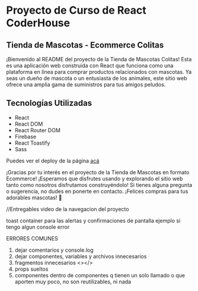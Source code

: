 # Proyecto de Curso de React CoderHouse

## Tienda de Mascotas - Ecommerce Colitas

¡Bienvenido al README del proyecto de la Tienda de Mascotas Colitas! Esta es una aplicación web construida con React que funciona como una plataforma en línea para comprar productos relacionados con mascotas. Ya seas un dueño de mascota o un entusiasta de los animales, este sitio web ofrece una amplia gama de suministros para tus amigos peludos.

## Tecnologías Utilizadas
- React
- React DOM
- React Router DOM
- Firebase
- React Toastify
- Sass

Puedes ver el deploy de la página [acá](https://lealproyectofinal.vercel.app/) 

¡Gracias por tu interés en el proyecto de la Tienda de Mascotas en formato Ecommerce! ¡Esperamos que disfrutes usando y explorando el sitio web tanto como nosotros disfrutamos construyéndolo! Si tienes alguna pregunta o sugerencia, no dudes en ponerte en contacto. ¡Felices compras para tus adorables mascotas! 🐾


//Entregables
video de la navegacion del proyecto 


toast container para las alertas y confirmaciones de pantalla ejemplo si tengo algun console error 


ERRORES COMUNES

1. dejar comentarios y console.log
2. dejar componentes, variables y archivos innecesarios
4. fragmentos innecesarios <></>
5. props sueltos
6. componentes dentro de componentes q tienen un solo llamado o que aporten muy poco, no son reutilizables, ni nada



